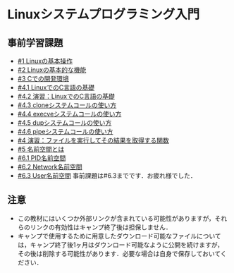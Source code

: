 # Linuxシステムプログラミング入門
## 事前学習課題
* [#1 Linuxの基本操作](1.md)
* [#2 Linuxの基本的な機能](2.md)
* [#3 Cでの開発環境](3.md)
* [#4.1 LinuxでのC言語の基礎](4.1.md)
* [#4.2 演習：LinuxでのC言語の基礎](4.2.md)
* [#4.3 cloneシステムコールの使い方](4.3.md)
* [#4.4 execveシステムコールの使い方](4.4.md)
* [#4.5 dupシステムコールの使い方](4.5.md)
* [#4.6 pipeシステムコールの使い方](4.6.md)
* [#4 演習：ファイルを実行してその結果を取得する関数](4.md)
* [#5 名前空間とは](5.md)
* [#6.1 PID名前空間](6.1.md)
* [#6.2 Network名前空間](6.2.md)
* [#6.3 User名前空間](6.3.md)
事前課題は#6.3までです．お疲れ様でした．
## 注意
* この教材にはいくつか外部リンクが含まれている可能性がありますが，それらのリンクの有効性はキャンプ終了後は担保しません．
* キャンプで使用するために用意したダウンロード可能なファイルについては，キャンプ終了後1ヶ月はダウンロード可能なように公開を続けますが，その後は削除する可能性があります．必要な場合は自身で保存しておいてください．
